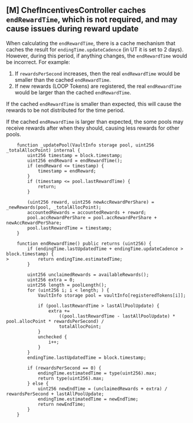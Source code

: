 ## [M] ChefIncentivesController caches `endRewardTime`, which is not required, and may cause issues during reward update

When calculating the `endRewardTime`, there is a cache mechanism that caches the result for `endingTime.updateCadence` (in UT it is set to 2 days). However, during this period, if anything changes, the `endRewardTime` would be incorrect. For example:

1. If `rewardsPerSecond` increases, then the real `endRewardTime` would be smaller than the cached `endRewardTime`.
2. If new rewards (LOOP Tokens) are registered, the real `endRewardTime` would be larger than the cached `endRewardTime`.

If the cached `endRewardTime` is smaller than expected, this will cause the rewards to be not distributed for the time period.

If the cached `endRewardTime` is larger than expected, the some pools may receive rewards after when they should, causing less rewards for other pools.

```solidity
    function _updatePool(VaultInfo storage pool, uint256 _totalAllocPoint) internal {
        uint256 timestamp = block.timestamp;
        uint256 endReward = endRewardTime();
        if (endReward <= timestamp) {
            timestamp = endReward;
        }
        if (timestamp <= pool.lastRewardTime) {
            return;
        }

        (uint256 reward, uint256 newAccRewardPerShare) = _newRewards(pool, _totalAllocPoint);
        accountedRewards = accountedRewards + reward;
        pool.accRewardPerShare = pool.accRewardPerShare + newAccRewardPerShare;
        pool.lastRewardTime = timestamp;
    }

    function endRewardTime() public returns (uint256) {
        if (endingTime.lastUpdatedTime + endingTime.updateCadence > block.timestamp) {
>           return endingTime.estimatedTime;
        }

        uint256 unclaimedRewards = availableRewards();
        uint256 extra = 0;
        uint256 length = poolLength();
        for (uint256 i; i < length; ) {
            VaultInfo storage pool = vaultInfo[registeredTokens[i]];

            if (pool.lastRewardTime > lastAllPoolUpdate) {
                extra +=
                    ((pool.lastRewardTime - lastAllPoolUpdate) * pool.allocPoint * rewardsPerSecond) /
                    totalAllocPoint;
            }
            unchecked {
                i++;
            }
        }
        endingTime.lastUpdatedTime = block.timestamp;

        if (rewardsPerSecond == 0) {
            endingTime.estimatedTime = type(uint256).max;
            return type(uint256).max;
        } else {
            uint256 newEndTime = (unclaimedRewards + extra) / rewardsPerSecond + lastAllPoolUpdate;
            endingTime.estimatedTime = newEndTime;
            return newEndTime;
        }
    }
```



